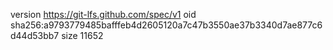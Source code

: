 version https://git-lfs.github.com/spec/v1
oid sha256:a9793779485bafffeb4d2605120a7c47b3550ae37b3340d7ae877c6d44d53bb7
size 11652
